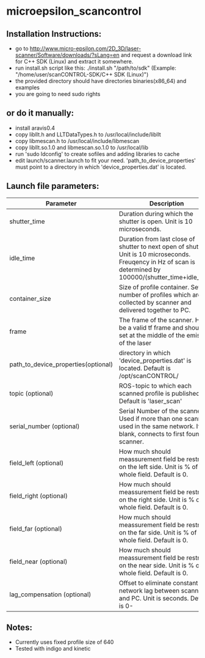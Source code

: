 microepsilon_scancontrol
==========
## Installation Instructions:
- go to http://www.micro-epsilon.com/2D_3D/laser-scanner/Software/downloads/?sLang=en and request a download link for C++ SDK (Linux) and extract it somewhere.
- run install.sh script like this: ./install.sh "/path/to/sdk" (Example: "/home/user/scanCONTROL-SDK/C++ SDK (Linux)")
- the provided directory should have directories binaries(x86_64) and examples
- you are going to need sudo rights

## or do it manually:
- install aravis0.4
- copy libllt.h and LLTDataTypes.h to /usr/local/include/libllt
- copy libmescan.h to /usr/local/include/libmescan
- copy libllt.so.1.0 and libmescan.so.1.0 to /usr/local/lib
- run 'sudo ldconfig' to create sofiles and adding libraries to cache
- edit launch/scanner.launch to fit your need. 'path_to_device_properties' must point to a directory in which 'device_properties.dat' is located.

## Launch file parameters:
| Parameter  | Description |
| ------------- | ------------- |
| shutter_time  | Duration during which the shutter is open. Unit is 10 microseconds.  |
| idle_time  | Duration from last close of shutter to next open of shutter. Unit is 10 microseconds. Freuqency in Hz of scan is determined by 100000/(shutter_time+idle_time) |
| container_size  | Size of profile container. Sets the number of profiles which are collected by scanner and delivered together to PC.  |
| frame  | The frame of the scanner. Has to be a valid tf frame and should be set at the middle of the emission of the laser  |
| path_to_device_properties(optional)  | directory in which 'device_properties.dat' is located. Default is /opt/scanCONTROL/  |
| topic (optional)  | ROS-topic to which each scanned profile is published. Default is 'laser_scan'  |
| serial_number (optional)  | Serial Number of the scanner. Used if more than one scanner is used in the same network. If left blank, connects to first found scanner. |
| field_left (optional)  | How much should meassurement field be restricted on the left side. Unit is % of whole field. Default is 0. |
| field_right (optional)  | How much should meassurement field be restricted on the right side. Unit is % of whole field. Default is 0.  |
| field_far (optional)  | How much should meassurement field be restricted on the far side. Unit is % of whole field. Default is 0.  |
| field_near (optional)  | How much should meassurement field be restricted on the near side. Unit is % of whole field. Default is 0. |
| lag_compensation (optional)  | Offset to eliminate constant network lag between scanner and PC. Unit is seconds. Default is 0-  |

## Notes:
- Currently uses fixed profile size of 640
- Tested with indigo and kinetic
